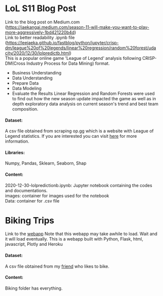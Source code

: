 # LoL S11 Blog Post

Link to the blog post on Medium.com (https://jaekangai.medium.com/season-11-will-make-you-want-to-play-more-aggressively-1bd421220b4d) <br>
Link to better readability .ipynb file (https://leejaeka.github.io/fastblog/python/jupyter/crisp-dm/league%20of%20legends/linear%20regression/random%20forest/udacity/2020/12/30/lolpredictb.html) <br>
This is a popular online game 'League of Legend' analysis following CRISP-DM(Cross Industry Process for Data Mining) format.
- Business Understanding
- Data Understanding
- Prepare Data
- Data Modeling
- Evaluate the Results
Linear Regression and Random Forests were used to find out how the new season update impacted the game as well as in depth exploratory data analysis on current season's trend and best team composition.

#### Dataset:
A csv file obtained from scraping op.gg which is a website with League of Legend statistics. If you are interested you can visit [here](https://github.com/leejaeka/MyDatas/tree/main/lolgames) for more information.


#### Libraries:
Numpy, Pandas, Sklearn, Seaborn, Shap

#### Content:
2020-12-30-lolpredictionb.ipynb: Jupyter notebook containing the codes and documentations. <br>
images: container for images used for the notebook <br>
Data: container for .csv file  <br>

# Biking Trips

Link to the [webapp](https://truman-bike.herokuapp.com/)
Note that this webapp may take awhile to load. Wait and it will load eventually.
This is a webapp built with Python, Flask, html, javascript, Plotly and Heroku

#### Dataset:
A csv file obtained from my [friend](https://www.trumanhung.tech/) who likes to bike.

#### Content:
Biking folder has everything.
